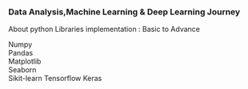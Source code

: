 ### Data Analysis,Machine Learning & Deep Learning Journey
About python Libraries implementation : Basic to Advance


Numpy  
Pandas  
Matplotlib  
Seaborn  
Sikit-learn
Tensorflow
Keras
